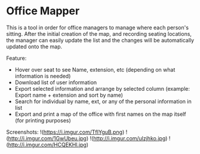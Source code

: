 # Office Mapper

This is a tool in order for office managers to manage where each person's sitting. After the initial creation of the map, and recording seating locations, the manager can easily update the list and the changes will be automatically updated onto the map.

Feature:
- Hover over seat to see Name, extension, etc (depending on what information is needed)
- Download list of user information
- Export selected information and arrange by selected column (example: Export name + extension and sort by name)
- Search for individual by name, ext, or any of the personal information in list
- Export and print a map of the office with first names on the map itself (for printing purposes)

Screenshots:
!(https://i.imgur.com/TfIYguB.png)
!(http://i.imgur.com/1GwUbeu.jpg)
!(http://i.imgur.com/ulzjhko.jpg)
!(http://i.imgur.com/HCQEKHl.jpg)

